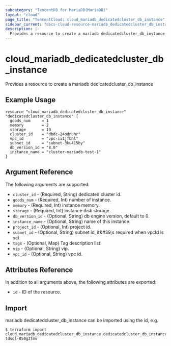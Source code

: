```yaml
---
subcategory: "TencentDB for MariaDB(MariaDB)"
layout: "cloud"
page_title: "TencentCloud: cloud_mariadb_dedicatedcluster_db_instance"
sidebar_current: "docs-cloud-resource-mariadb_dedicatedcluster_db_instance"
description: |-
  Provides a resource to create a mariadb dedicatedcluster_db_instance
---
```


# cloud_mariadb_dedicatedcluster_db_instance

Provides a resource to create a mariadb dedicatedcluster_db_instance

## Example Usage

```hcl
resource "cloud_mariadb_dedicatedcluster_db_instance" "dedicatedcluster_db_instance" {
  goods_num     = 1
  memory        = 2
  storage       = 10
  cluster_id    = "dbdc-24odnuhr"
  vpc_id        = "vpc-ii1jfbhl"
  subnet_id     = "subnet-3ku415by"
  db_version_id = "8.0"
  instance_name = "cluster-mariadb-test-1"
}
```

## Argument Reference

The following arguments are supported:

* `cluster_id` - (Required, String) dedicated cluster id.
* `goods_num` - (Required, Int) number of instance.
* `memory` - (Required, Int) instance memory.
* `storage` - (Required, Int) instance disk storage.
* `db_version_id` - (Optional, String) db engine version, default to 0.
* `instance_name` - (Optional, String) name of this instance.
* `project_id` - (Optional, Int) project id.
* `subnet_id` - (Optional, String) subnet id, it&amp;#39;s required when vpcId is set.
* `tags` - (Optional, Map) Tag description list.
* `vip` - (Optional, String) vip.
* `vpc_id` - (Optional, String) vpc id.

## Attributes Reference

In addition to all arguments above, the following attributes are exported:

* `id` - ID of the resource.



## Import

mariadb dedicatedcluster_db_instance can be imported using the id, e.g.
```
$ terraform import cloud_mariadb_dedicatedcluster_db_instance.dedicatedcluster_db_instance tdsql-050g3fmv
```

